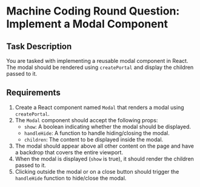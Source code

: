 # Machine Coding Round Question: Implement a Modal Component

## Task Description

You are tasked with implementing a reusable modal component in React. The modal should be rendered using `createPortal` and display the children passed to it.

## Requirements

1. Create a React component named `Modal` that renders a modal using `createPortal`.
2. The `Modal` component should accept the following props:
   - `show`: A boolean indicating whether the modal should be displayed.
   - `handleHide`: A function to handle hiding/closing the modal.
   - `children`: The content to be displayed inside the modal.
3. The modal should appear above all other content on the page and have a backdrop that covers the entire viewport.
4. When the modal is displayed (`show` is true), it should render the children passed to it.
5. Clicking outside the modal or on a close button should trigger the `handleHide` function to hide/close the modal.